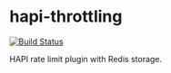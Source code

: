 # hapi-throttling

[![Build Status](https://travis-ci.org/alexey-ernest/hapi-throttling.svg?branch=master)](https://travis-ci.org/alexey-ernest/hapi-throttling)

HAPI rate limit plugin with Redis storage.
